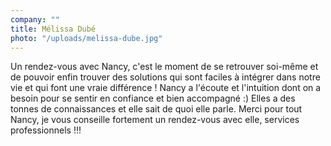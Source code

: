 ```yaml
---
company: ""
title: Mélissa Dubé
photo: "/uploads/melissa-dube.jpg"
---
```


Un rendez-vous avec Nancy, c'est le moment de se retrouver soi-même et de pouvoir enfin trouver des solutions qui sont faciles à intégrer dans notre vie et qui font une vraie différence ! Nancy a l'écoute et l'intuition dont on a besoin pour se sentir en confiance et bien accompagné :) Elles a des tonnes de connaissances et elle sait de quoi elle parle. Merci pour tout Nancy, je vous conseille fortement un rendez-vous avec elle, services professionnels !!!
